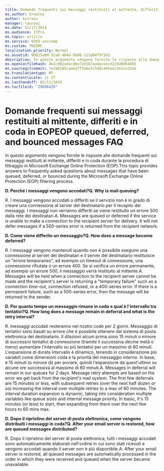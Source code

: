```yaml
---
title: Domande frequenti sui messaggi restituiti al mittente, differiti e in coda in EOP
ms.author: krowley
author: kccross
manager: laurawi
ms.date: 11/17/2014
ms.audience: ITPro
ms.topic: article
ms.service: O365-seccomp
ms.custom: TN2DMC
localization_priority: Normal
ms.assetid: 9d015a0d-52a0-484d-9a08-121d04f973d3
description: In questo argomento vengono fornite le risposte alle domande frequenti sui messaggi restituiti al mittente, differiti e in coda durante la procedura di filtraggio in Microsoft Exchange Online Protection (EOP).
ms.openlocfilehash: 4b2c902adacd6e72e587aadaceecd22dd0084d85
ms.sourcegitcommit: 7e2a0185cadea7f3a6afc5ddc445eac2e1ce22eb
ms.translationtype: MT
ms.contentlocale: it-IT
ms.lasthandoff: 02/11/2019
ms.locfileid: "29686426"
---
```

# <a name="eop-queued-deferred-and-bounced-messages-faq"></a><span data-ttu-id="630bd-103">Domande frequenti sui messaggi restituiti al mittente, differiti e in coda in EOP</span><span class="sxs-lookup"><span data-stu-id="630bd-103">EOP queued, deferred, and bounced messages FAQ</span></span>

<span data-ttu-id="630bd-104">In questo argomento vengono fornite le risposte alle domande frequenti sui messaggi restituiti al mittente, differiti e in coda durante la procedura di filtraggio in Microsoft Exchange Online Protection (EOP).</span><span class="sxs-lookup"><span data-stu-id="630bd-104">This topic provides answers to frequently asked questions about messages that have been queued, deferred, or bounced during the Microsoft Exchange Online Protection (EOP) filtering process.</span></span>
  
 <span data-ttu-id="630bd-105">**D. Perché i messaggi vengono accodati?**</span><span class="sxs-lookup"><span data-stu-id="630bd-105">**Q. Why is mail queuing?**</span></span>
  
<span data-ttu-id="630bd-p101">R. I messaggi vengono accodati o differiti se il servizio non è in grado di creare una connessione al server del destinatario per il recapito dei messaggi. I messaggi non verranno differiti se viene restituito un errore 500 dalla rete dei destinatari.</span><span class="sxs-lookup"><span data-stu-id="630bd-p101">A. Messages are queued or deferred if the service is unable to make a connection to the recipient server for delivery. It will not defer messages if a 500-series error is returned from the recipient network.</span></span>
  
 <span data-ttu-id="630bd-109">**D. Come viene differito un messaggio?**</span><span class="sxs-lookup"><span data-stu-id="630bd-109">**Q. How does a message become deferred?**</span></span>
  
<span data-ttu-id="630bd-p102">R. I messaggi vengono mantenuti quando non è possibile eseguire una connessione al server dei destinatari e il server del destinatario restituisce un "errore temporaneo", ad esempio un timeout di connessione, una connessione rifiutata o un errore 400. Se si verifica un errore permanente, ad esempio un errore 500, il messaggio verrà restituito al mittente.</span><span class="sxs-lookup"><span data-stu-id="630bd-p102">A. Messages will be held when a connection to the recipient server cannot be made and the recipient's server is returning a "temporary failure" such as a connection time-out, connection refused, or a 400-series error. If there is a permanent failure, such as a 500-series error, then the message will be returned to the sender.</span></span>
  
 <span data-ttu-id="630bd-113">**D. Per quanto tempo un messaggio rimane in coda e qual è l'intervallo tra tentativi?**</span><span class="sxs-lookup"><span data-stu-id="630bd-113">**Q. How long does a message remain in deferral and what is the retry interval?**</span></span>
  
<span data-ttu-id="630bd-p103">R. messaggi accodati resteranno nel nostro code per 2 giorni. Messaggio di tentativi sono basati su errore che è possibile ottenere dal sistema di posta elettronica del destinatario. Il dilazioni alcuni prima sono 15 minuti o minore di successivi tentativi di connessione (tramite il successiva decine metà o meno) aumentare l'intervallo su più tentativi per un massimo di 60 minuti. L'espansione di durata intervallo è dinamico, tenendo in considerazione più variabili come dimensioni coda e la priorità del messaggio interno. In base, è 15 minuti (o minore di) per avviare, quindi l'espansione da quest'ultimo su alcune ore successiva al massimo di 60 minuti.</span><span class="sxs-lookup"><span data-stu-id="630bd-p103">A. Messages in deferral will remain in our queues for 2 days. Message retry attempts are based on the error we get back from the recipient's mail system. The first few deferrals are 15 minutes or less, with subsequent retries (over the next half dozen or so) increasing the interval over multiple retries to a max of 60 minutes. The interval duration expansion is dynamic, taking into consideration multiple variables like queue sizes and internal message priority. In basic, it's 15 minutes (or less) to start, then expanding from there over the next few hours to 60 mins max.</span></span>
  
 <span data-ttu-id="630bd-120">**D. Dopo il ripristino del server di posta elettronica, come vengono distribuiti i messaggi in coda?**</span><span class="sxs-lookup"><span data-stu-id="630bd-120">**Q. After your email server is restored, how are queued messages distributed?**</span></span>
  
<span data-ttu-id="630bd-p104">R. Dopo il ripristino del server di posta elettronica, tutti i messaggi accodati sono automaticamente elaborati nell'ordine in cui sono stati ricevuti e vengono accodati quando il server non è più disponibile.</span><span class="sxs-lookup"><span data-stu-id="630bd-p104">A. After your email server is restored, all queued messages are automatically processed in the order in which they were received and queued when the server became unavailable.</span></span> 
  

